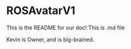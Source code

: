 # ROSAvatarV1
This is the README for our doc! This is .md file

Kevin is Owner, and is big-brained.
